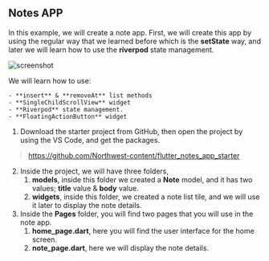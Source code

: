 ## Notes APP

In this example, we will create a note app. First, we will create this app by using the regular way that we learned before which is the **setState** way, and later we will learn how to use the **riverpod** state management.

![screenshot](https://lh4.googleusercontent.com/EAvD9sEoDIgIxq0XwnPAWS_ZWmgkQLYlUZoWqsKTre2p33DrCOny9LPg3fyBsK7uLSd6nHPZtQyA8SgVv7woM6D7SsLhVpu5TR8u8yWltfaSgVcrYueOKgEwqf7sf4uSi97vnvTa)

We will learn how to use:

    - **insert** & **removeAt** list methods
    - **SingleChildScrollView** widget
    - **Riverpod** state management.
    - **FloatingActionButton** widget

1. Download the starter project from GitHub, then open the project by using the VS Code, and get the packages.

> https://github.com/Northwest-content/flutter_notes_app_starter

2. Inside the project, we will have three folders,
   1. **models**, inside this folder we created a **Note** model, and it has two values; **title** value & **body** value.
   2. **widgets**, inside this folder, we created a note list tile, and we will use it later to display the note details.
3. Inside the **Pages** folder, you will find two pages that you will use in the note app.
   1. **home_page.dart**, here you will find the user interface for the home screen.
   2. **note_page.dart**, here we will display the note details.
